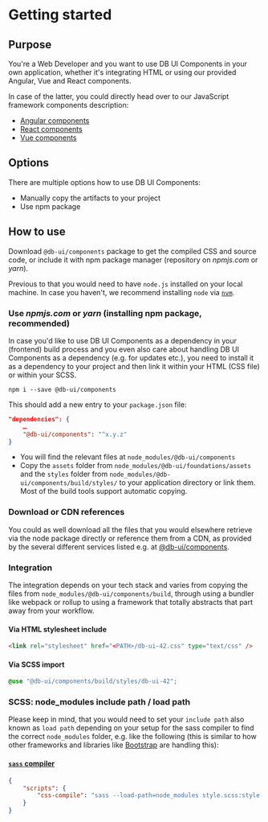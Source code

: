 # Getting started

## Purpose

You're a Web Developer and you want to use DB UI Components in your own application, whether it's integrating HTML or using our provided Angular, Vue and React components.

In case of the latter, you could directly head over to our JavaScript framework components description:

-   [Angular components](https://www.npmjs.com/package/@db-ui/ngx-components)
-   [React components](https://www.npmjs.com/package/@db-ui/react-components)
-   [Vue components](https://www.npmjs.com/package/@db-ui/v-components)

## Options

There are multiple options how to use DB UI Components:

-   Manually copy the artifacts to your project
-   Use npm package

## How to use

Download `@db-ui/components` package to get the compiled CSS and source code, or include it with npm package manager (repository on _npmjs.com_ or _yarn_).

Previous to that you would need to have `node.js` installed on your local machine. In case you haven't, we recommend installing `node` via [`nvm`](https://github.com/nvm-sh/nvm).

### Use _npmjs.com_ or _yarn_ (installing npm package, recommended)

In case you'd like to use DB UI Components as a dependency in your (frontend) build process and you even also care about handling DB UI Components as a dependency (e.g. for updates etc.), you need to install it as a dependency to your project and then link it within your HTML (CSS file) or within your SCSS.

```shell
npm i --save @db-ui/components
```

This should add a new entry to your `package.json` file:

```json
"dependencies": {
	…
	"@db-ui/components": "^x.y.z"
}
```

-   You will find the relevant files at `node_modules/@db-ui/components`
-   Copy the `assets` folder from `node_modules/@db-ui/foundations/assets` and the `styles` folder from `node_modules/@db-ui/components/build/styles/` to your application directory or link them. Most of the build tools support automatic copying.

### Download or CDN references

You could as well download all the files that you would elsewhere retrieve via the node package directly or reference them from a CDN, as provided by the several different services listed e.g. at [@db-ui/components](https://yarnpkg.com/package/@db-ui/components).

### Integration

The integration depends on your tech stack and varies from copying the files from `node_modules/@db-ui/components/build`, through using a bundler like webpack or rollup to using a framework that totally abstracts that part away from your workflow.

#### Via HTML stylesheet include

```html
<link rel="stylesheet" href="<PATH>/db-ui-42.css" type="text/css" />
```

#### Via SCSS import

```scss
@use "@db-ui/components/build/styles/db-ui-42";
```

### SCSS: node_modules include path / load path

Please keep in mind, that you would need to set your `include path` also known as `load path` depending on your setup for the sass compiler to find the correct `node_modules` folder, e.g. like the following (this is similar to how other frameworks and libraries like [Bootstrap](https://github.com/twbs/bootstrap-npm-starter/blob/main/package.json#L18) are handling this):

#### [`sass` compiler](https://npmjs.com/sass)

```json
{
	"scripts": {
		"css-compile": "sass --load-path=node_modules style.scss:style.css"
	}
}
```
